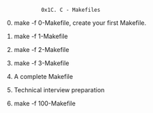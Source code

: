 				0x1C. C - Makefiles

0. make -f 0-Makefile, create your first Makefile.

1. make -f 1-Makefile

2. make -f 2-Makefile

3. make -f 3-Makefile

4. A complete Makefile

5. Technical interview preparation

6. make -f 100-Makefile
